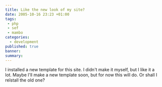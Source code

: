 ```yaml
---
title: Like the new look of my site?
date: 2005-10-16 23:23 +01:00
tags:
 - php
 - sef
 - mambo
categories:
  - development
published: true
banner: 
summary:
---
```

I installed a new template for this site. I didn't make it myself, but I like it a lot. Maybe I'll make a new template soon, but for now this will do. Or shall I reïstall the old one?